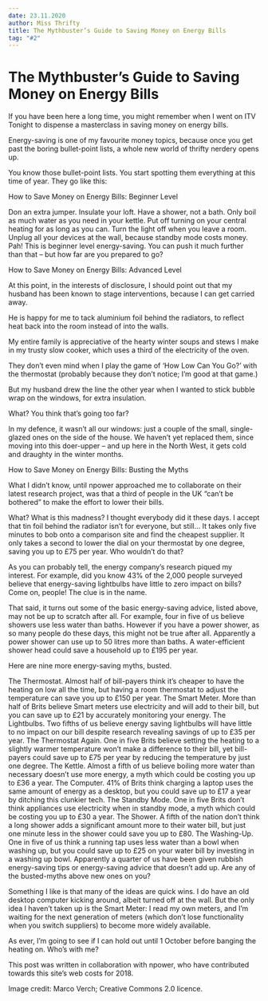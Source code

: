 ```yaml
---
date: 23.11.2020
author: Miss Thrifty
title: The Mythbuster’s Guide to Saving Money on Energy Bills
tag: "#2"
---
```


# The Mythbuster’s Guide to Saving Money on Energy Bills


If you have been here a long time, you might remember when I went on ITV Tonight to dispense a masterclass in saving money on energy bills.

Energy-saving is one of my favourite money topics, because once you get past the boring bullet-point lists, a whole new world of thrifty nerdery opens up.

You know those bullet-point lists. You start spotting them everything at this time of year. They go like this:

 

How to Save Money on Energy Bills: Beginner Level

Don an extra jumper.
Insulate your loft.
Have a shower, not a bath.
Only boil as much water as you need in your kettle.
Put off turning on your central heating for as long as you can.
Turn the light off when you leave a room.
Unplug all your devices at the wall, because standby mode costs money.
Pah! This is beginner level energy-saving. You can push it much further than that – but how far are you prepared to go?

 
 

How to Save Money on Energy Bills: Advanced Level

At this point, in the interests of disclosure, I should point out that my husband has been known to stage interventions, because I can get carried away.

He is happy for me to tack aluminium foil behind the radiators, to reflect heat back into the room instead of into the walls.

My entire family is appreciative of the hearty winter soups and stews I make in my trusty slow cooker, which uses a third of the electricity of the oven.

They don’t even mind when I play the game of ‘How Low Can You Go?’ with the thermostat (probably because they don’t notice; I’m good at that game.)

But my husband drew the line the other year when I wanted to stick bubble wrap on the windows, for extra insulation.

What? You think that’s going too far?

In my defence, it wasn’t all our windows: just a couple of the small, single-glazed ones on the side of the house. We haven’t yet replaced them, since moving into this doer-upper – and up here in the North West, it gets cold and draughty in the winter months.

 

How to Save Money on Energy Bills: Busting the Myths

What I didn’t know, until npower approached me to collaborate on their latest research project, was that a third of people in the UK “can’t be bothered” to make the effort to lower their bills.

What? What is this madness? I thought everybody did it these days. I accept that tin foil behind the radiator isn’t for everyone, but still… It takes only five minutes to bob onto a comparison site and find the cheapest supplier. It only takes a second to lower the dial on your thermostat by one degree, saving you up to £75 per year. Who wouldn’t do that?

As you can probably tell, the energy company’s research piqued my interest. For example, did you know 43% of the 2,000 people surveyed believe that energy-saving lightbulbs have little to zero impact on bills? Come on, people! The clue is in the name.

That said, it turns out some of the basic energy-saving advice, listed above, may not be up to scratch after all. For example, four in five of us believe showers use less water than baths. However if you have a power shower, as so many people do these days, this might not be true after all. Apparently a power shower can use up to 50 litres more than baths. A water-efficient shower head could save a household up to £195 per year.

Here are nine more energy-saving myths, busted.

The Thermostat. Almost half of bill-payers think it’s cheaper to have the heating on low all the time, but having a room thermostat to adjust the temperature can save you up to £150 per year.
The Smart Meter. More than half of Brits believe Smart meters use electricity and will add to their bill, but you can save up to £21 by accurately monitoring your energy.
The Lightbulbs. Two fifths of us believe energy saving lightbulbs will have little to no impact on our bill despite research revealing savings of up to £35 per year.
The Thermostat Again. One in five Brits believe setting the heating to a slightly warmer temperature won’t make a difference to their bill, yet bill-payers could save up to £75 per year by reducing the temperature by just one degree.
The Kettle. Almost a fifth of us believe boiling more water than necessary doesn’t use more energy, a myth which could be costing you up to £36 a year.
The Computer. 41% of Brits think charging a laptop uses the same amount of energy as a desktop, but you could save up to £17 a year by ditching this clunkier tech.
The Standby Mode. One in five Brits don’t think appliances use electricity when in standby mode, a myth which could be costing you up to £30 a year.
The Shower. A fifth of the nation don’t think a long shower adds a significant amount more to their water bill, but just one minute less in the shower could save you up to £80.
The Washing-Up. One in five of us think a running tap uses less water than a bowl when washing up, but you could save up to £25 on your water bill by investing in a washing up bowl.
Apparently a quarter of us have been given rubbish energy-saving tips or energy-saving advice that doesn’t add up. Are any of the busted-myths above new ones on you?

Something I like is that many of the ideas are quick wins. I do have an old desktop computer kicking around, albeit turned off at the wall. But the only idea I haven’t taken up is the Smart Meter: I read my own meters, and I’m waiting for the next generation of meters (which don’t lose functionality when you switch suppliers) to become more widely available.

As ever, I’m going to see if I can hold out until 1 October before banging the heating on. Who’s with me?

 

This post was written in collaboration with npower, who have contributed towards this site’s web costs for 2018.

 

Image credit: Marco Verch; Creative Commons 2.0 licence.